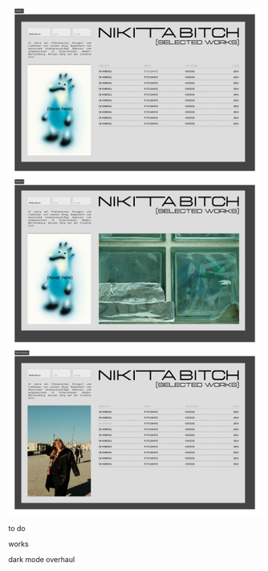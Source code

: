 ![image alt](https://github.com/tiedej2000/nPortfolio/blob/20faae4be030b6b8b258599d960b552d78d960e6/design/Section%201.png)
![image alt](https://github.com/tiedej2000/nPortfolio/blob/20faae4be030b6b8b258599d960b552d78d960e6/design/Section%202.png)
![image alt](https://github.com/tiedej2000/nPortfolio/blob/20faae4be030b6b8b258599d960b552d78d960e6/design/Hover%20Selection.png)


to do 

works

dark mode overhaul